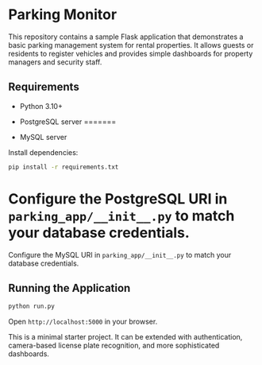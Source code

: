 # Parking Monitor

This repository contains a sample Flask application that demonstrates a basic parking management system for rental properties. It allows guests or residents to register vehicles and provides simple dashboards for property managers and security staff.

## Requirements

- Python 3.10+

- PostgreSQL server
=======
- MySQL server


Install dependencies:

```bash
pip install -r requirements.txt
```


Configure the PostgreSQL URI in `parking_app/__init__.py` to match your database credentials.
=======
Configure the MySQL URI in `parking_app/__init__.py` to match your database credentials.


## Running the Application

```bash
python run.py
```

Open `http://localhost:5000` in your browser.

This is a minimal starter project. It can be extended with authentication, camera-based license plate recognition, and more sophisticated dashboards.
